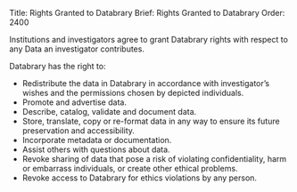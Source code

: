 Title: Rights Granted to Databrary
Brief: Rights Granted to Databrary
Order: 2400

Institutions and investigators agree to grant Databrary rights with respect to any Data an investigator contributes.

Databrary has the right to:

- Redistribute the data in Databrary in accordance with investigator’s wishes and the permissions chosen by depicted individuals.
- Promote and advertise data.
- Describe, catalog, validate and document data.
- Store, translate, copy or re-format data in any way to ensure its future preservation and accessibility.
- Incorporate metadata or documentation.
- Assist others with questions about data.
- Revoke sharing of data that pose a risk of violating confidentiality, harm or embarrass individuals, or create other ethical problems.
- Revoke access to Databrary for ethics violations by any person.
